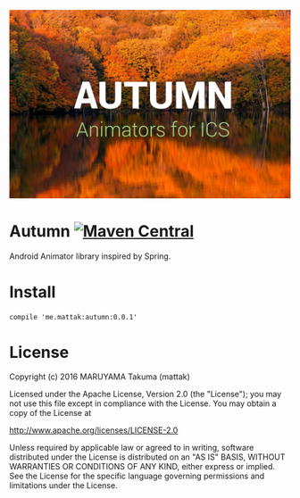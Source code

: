 ![Autumn](./art/autumn.jpg)

# Autumn [![Maven Central](https://maven-badges.herokuapp.com/maven-central/me.mattak/autumn/badge.svg)](https://maven-badges.herokuapp.com/maven-central/me.mattak/autumn)

Android Animator library inspired by Spring.

# Install

```
compile 'me.mattak:autumn:0.0.1'
```

# License

Copyright (c) 2016 MARUYAMA Takuma (mattak)

Licensed under the Apache License, Version 2.0 (the "License");
you may not use this file except in compliance with the License.
You may obtain a copy of the License at

   http://www.apache.org/licenses/LICENSE-2.0

Unless required by applicable law or agreed to in writing, software
distributed under the License is distributed on an "AS IS" BASIS,
WITHOUT WARRANTIES OR CONDITIONS OF ANY KIND, either express or implied.
See the License for the specific language governing permissions and
limitations under the License.

